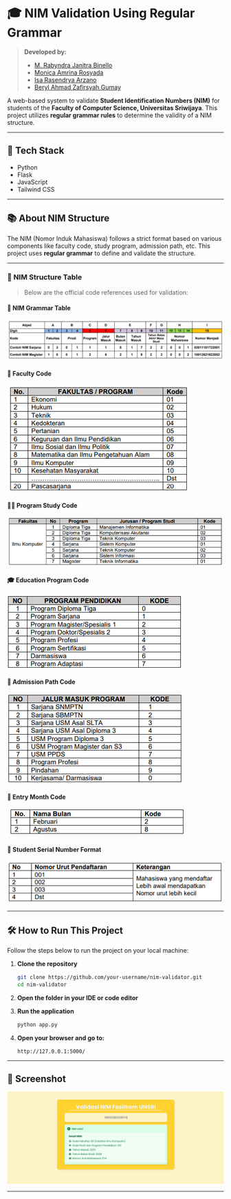 # 🎓 NIM Validation Using Regular Grammar

> **Developed by:**
> - [M. Rabyndra Janitra Binello](https://github.com/ElloRabyndra)
> - [Monica Amrina Rosyada](https://github.com/monriie)
> - [Isa Rasendrya Arzano](https://github.com/IsaCuteAsF)
> - [Beryl Ahmad Zafirsyah Gumay]()


A web-based system to validate **Student Identification Numbers (NIM)** for students of the **Faculty of Computer Science, Universitas Sriwijaya**. This project utilizes **regular grammar rules** to determine the validity of a NIM structure.

---

## 🚀 Tech Stack

- Python
- Flask
- JavaScript
- Tailwind CSS

---

## 📚 About NIM Structure

The NIM (Nomor Induk Mahasiswa) follows a strict format based on various components like faculty code, study program, admission path, etc. This project uses **regular grammar** to define and validate the structure.


---

### 🧾 NIM Structure Table

> Below are the official code references used for validation:

#### 📄 NIM Grammar Table
![NIM Grammar](images/nim_grammar.png)

#### 🏫 Faculty Code
![Faculty Code](images/faculty_code.png)

#### 🧑‍🎓 Program Study Code
![Program Study Code](images/program_study_code.png)

#### 🎓 Education Program Code
![Education Program Code](images/education_program_code.png)

#### 🎫 Admission Path Code
![Admission Path Code](images/admission_path_code.png)

#### 📅 Entry Month Code
![Entry Month Code](images/entry_month_code.png)

#### 🔢 Student Serial Number Format
![Serial Number Code](images/serial_number_code.png)

---

## 🛠️ How to Run This Project

Follow the steps below to run the project on your local machine:

1. **Clone the repository**
    ```bash
    git clone https://github.com/your-username/nim-validator.git
    cd nim-validator
    ```

2. **Open the folder in your IDE or code editor**

3. **Run the application**
    ```bash
    python app.py
    ```

4. **Open your browser and go to:**
    ```
    http://127.0.0.1:5000/
    ```

---

## 📸 Screenshot
![Screenshot](images/screenshot.png)

---
